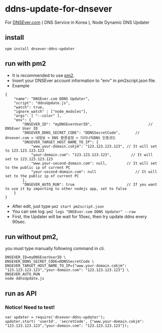 # ddns-update-for-dnsever
For [DNSEver.com](DNSEver.com) ( DNS Service in Korea ), Node Dynamic DNS Updater

## install
```
npm install dnsever-ddns-updater
```

## run with pm2
- It is recommended to use [pm2](http://pm2.keymetrics.io/).
- Insert your DNSEver account information to "env" in pm2script.json file.
- Example
```
{
	"name": "DNSEver.com DDNS Updater",
	"script": "ddnsUpdate.js",
	"watch": true,
	"ignore_watch" : ["node_modules"],
	"args": [ "--color" ],
	"env": {
		"DNSEVER_ID": "myDNSEverUserID",					      // DNSEver User ID
		"DNSEVER_DDNS_SECRET_CODE": "DDNSSecretCode",		// dnsever.com > 내정보 > DNS 환경설정 > 다이나믹DNS 인증코드
		"DNSEVER_TARGET_HOST_NAME_TO_IP": {
			"www.your-domain.cokjm": "123.123.123.123",	// It will set to 123.123.123.123
			"your-domain.com": "123.123.123.123",		  // It will set to 123.123.123.123
			"www.your-second-domain.com": null,		  	// It will set to the public ip of current PC
			"your-second-domain.com": null			    	// It will set to the public ip of current PC
		},
		"DNSEVER_AUTO_RUN": true				    	// If you want to use it by importing to other nodejs app, set to false
	}
}
```
- After edit, just type `pm2 start pm2script.json`
- You can see log: `pm2 logs "DNSEver.com DDNS Updater" --raw`
- First, the Updater will be wait for 10sec, then try update ddns every 90sec.

## run without pm2,
you must type manually following command in cli.
```
DNSEVER_ID=myDNSEverUserID \
DNSEVER_DDNS_SECRET_CODE=DDNSSecretCode \
DNSEVER_TARGET_HOST_NAME_TO_IP={"www.your-domain.cokjm": "123.123.123.123","your-domain.com": "123.123.123.123"} \
DNSEVER_AUTO_RUN
node ddnsUpdate.js
```

## run as API
### Notice! Need to test!
```
var updater = require('dnsever-ddns-updater');
updater.start( 'userId', 'secretCode', {"www.your-domain.cokjm": "123.123.123.123","your-domain.com": "123.123.123.123"});
```
